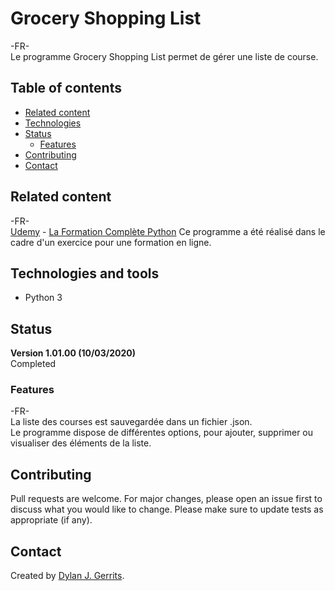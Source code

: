 # Grocery Shopping List
-FR-  
Le programme Grocery Shopping List permet de gérer une liste de course.

## Table of contents
- [Related content](#related-content)
- [Technologies](#technologies-and-tools)
- [Status](#status)
  - [Features](#features)
- [Contributing](#contributing)
- [Contact](#contact)

## Related content
-FR-  
[Udemy](https://www.udemy.com/) - [La Formation Complète Python](https://www.udemy.com/course/formation-complete-python/)
Ce programme a été réalisé dans le cadre d'un exercice pour une formation en ligne. 

## Technologies and tools
- Python 3

## Status
**Version 1.01.00 (10/03/2020)**  
Completed

### Features
-FR-  
La liste des courses est sauvegardée dans un fichier .json.  
Le programme dispose de différentes options, pour ajouter, supprimer ou visualiser des éléments de la liste.

## Contributing
Pull requests are welcome. For major changes, please open an issue first to discuss what you would like to change.
Please make sure to update tests as appropriate (if any).

## Contact
Created by [Dylan J. Gerrits](https://github.com/Dyrits).

